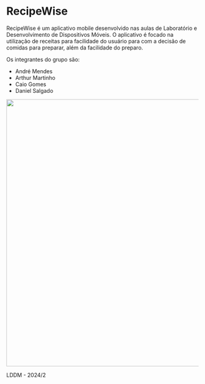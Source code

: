 # RecipeWise

RecipeWise é um aplicativo mobile desenvolvido nas aulas de Laboratório e Desenvolvimento de Dispositivos Móveis. O aplicativo é focado na utilização de receitas para facilidade do usuário para com a decisão de comidas para preparar, além da facilidade do preparo.

Os integrantes do grupo são:
- André Mendes
- Arthur Martinho
- Caio Gomes 
- Daniel Salgado

<img src = "https://pbs.twimg.com/media/GWGeuf8XkAAJ_Ju?format=jpg&name=900x900" width="700px">

LDDM - 2024/2
